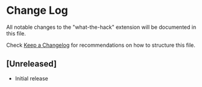# Change Log

All notable changes to the "what-the-hack" extension will be documented in this file.

Check [Keep a Changelog](http://keepachangelog.com/) for recommendations on how to structure this file.

## [Unreleased]

- Initial release